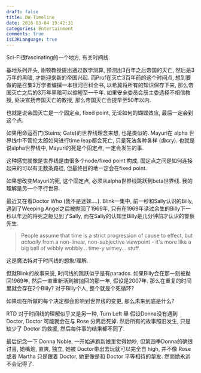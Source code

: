 ```yaml
---
draft: false
title: DW-Timeline
date: 2016-03-04 19:42:31
categories: Entertainment
comments: true
isCJKLanguage: true
---
```


Sci-Fi很fascinating的一个地方, 有关时间线.

基地系列开头, 谢顿教授提出通过数学测算, 预测出3百年之后帝国的灭亡, 然后是3万年的黑暗, 才能迎来新的帝国兴起.
而Prof在灭亡3百年前的这个时间点, 想到要做的是召集3万学者编撰一本银河百科全书, 以希冀将所有的知识保存下来,
那么帝国灭亡之后的3万年黑暗可以缩短至一千年.
如果安全委员会辰主委选择不相信教授, 处决宣扬帝国灭亡的教授, 那么帝国灭亡会提早至50年以内.

也就是说帝国灭亡是一个固定点, fixed point, 无论如何的蝴蝶效应, 最后一定会到这个点.

如果用命运石门(Steins; Gate)的世界线理念来想, 也是类似的. Mayuri在 alpha 世界线中不管伦太郎如何进行time leap都会死亡,
只是死法各种各样 (虐cry). 也就是说alpha世界线中, Mayuri的死是个固定点, 一定会发生的事.

这种感觉就像是世界线是由很多个node/fixed point 构成, 固定点之间是如何连接起来的可以有无数条路径,
但最终目的地一定会在fixed point.

如果想改变Mayuri的死, 这个固定点, 必须从alpha世界线跳跃到beta世界线.
我的理解是另一个平行世界.

最近又在看Doctor Who (我不是迷妹....). Blink一集中, 前一秒和Sally认识的Billy,
遇到了Weeping Angel之后被抛回了1969年, 只有在1969年读过余生的Billy下一秒以年迈的将死之躯见到了Sally,
而在Sally的认知里Billy是几分钟前才认识的警察先生.

> People assume that time is a strict progression of cause to effect,
> but *actually* from a non-linear, non-subjective viewpoint -
> it's more like a big ball of wibbly wobbly... time-y wimey... stuff.

这是魔法特对于时间线的想象/理解.

但就Blink的故事来说, 时间线的跳跃似乎是有paradox. 如果Billy会在那一刻被抛回1969年, 然后一直重新活到被抛回的那一年, 假设是2007年. 那么在重复的时间里就会存在2个Billy?
对于Billy个人, 整个就是个死循环?

如果现在所做的每个决定都会影响到世界线的变更, 那么未来到底是什么?

RTD 对于时间线的理解似乎又是另一种, Turn Left 里 假设Donna没有遇到Doctor, Doctor 可能就会在与 Rose 分离后死掉.
然后所有的故事照旧发生, 只是缺少了 Doctor 的救援, 然后每件事的结果都不同了.

最后纪念一下 Donna Noble, 一开始逃跑新娘里觉得她吵, 但第四季Donna的确很讨喜, 她嘴炮, 直爽, 独立,
她被 Doctor带出去玩就可以完全自 high, 并不像 Rose 或者 Martha 只是跟着 Doctor, 她更像是和 Doctor 平等相待的挚友.
然而她永远不会记得了.
